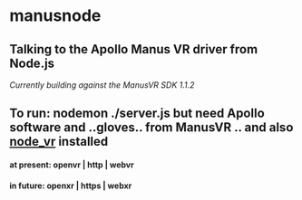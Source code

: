 # manusnode

## Talking to the Apollo Manus VR driver from Node.js
*Currently building against the ManusVR SDK 1.1.2*

## To run: nodemon ./server.js  but need Apollo software and ..gloves.. from ManusVR .. and also <a href="https://github.com/worldmaking/node_vr">node_vr</a> installed

#### at present:  openvr | http  | webvr
#### in future:   openxr | https | webxr 



